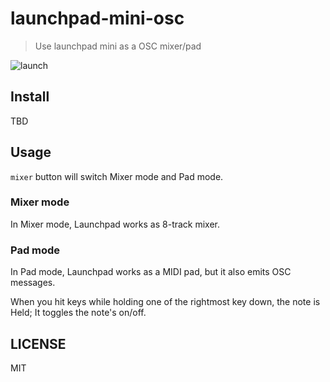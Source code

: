 # launchpad-mini-osc

> Use launchpad mini as a OSC mixer/pad

![launch](https://user-images.githubusercontent.com/1403842/45433397-02793a80-b6e7-11e8-88b5-41be61482a32.gif)

## Install

TBD

<!--
```
npm install @fand/launchpad-to-osc
``` -->

## Usage

`mixer` button will switch Mixer mode and Pad mode.

### Mixer mode

In Mixer mode, Launchpad works as 8-track mixer.

### Pad mode

In Pad mode, Launchpad works as a MIDI pad, but it also emits OSC messages.

When you hit keys while holding one of the rightmost key down, the note is Held; It toggles the note's on/off.

## LICENSE

MIT
